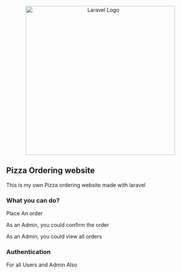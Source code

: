 <p align="center"><a href="https://laravel.com" target="_blank"><img src="https://raw.githubusercontent.com/laravel/art/master/logo-lockup/5%20SVG/2%20CMYK/1%20Full%20Color/laravel-logolockup-cmyk-red.svg" width="400" alt="Laravel Logo"></a></p>

<h2>Pizza Ordering website</h2>
<p>This is my own Pizza ordering website made with laravel</p>
<h3>What you can do?</h3>
<p>Place An order</p>
<p>As an Admin, you could confirm the order</p>
<p>As an Admin, you could view all orders</p>
<h3>Authentication</h3>
<p>For all Users and Admin Also</p>
